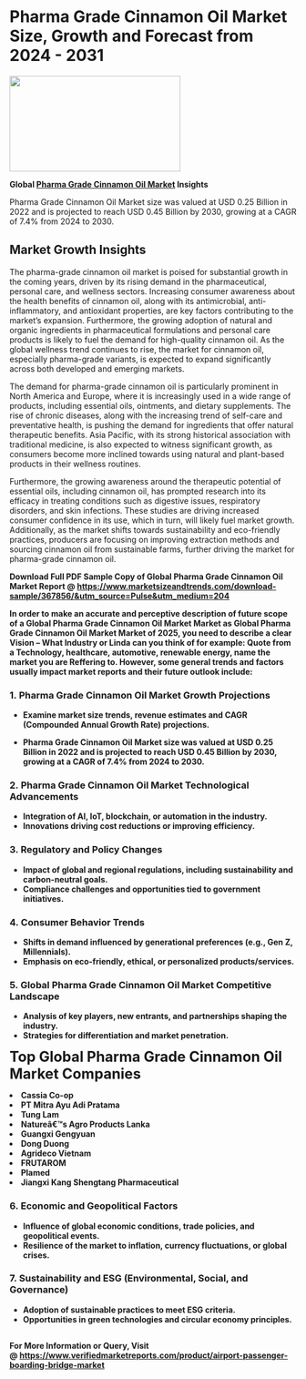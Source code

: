 <H1>Pharma Grade Cinnamon Oil Market Size, Growth and Forecast from 2024 - 2031</H1><img class="aligncenter size-medium wp-image-584254" src="https://thirdeyenews.in/wp-content/uploads/2024/09/Global-Market-Research-300x168.jpeg" alt="" width="300" height="168" /><p><strong>Global&nbsp;<a href="https://www.marketsizeandtrends.com/download-sample/367856/&amp;utm_source=Pulse&amp;utm_medium=204">Pharma Grade Cinnamon Oil Market</a> Insights</strong></p><p>Pharma Grade Cinnamon Oil Market size was valued at USD 0.25 Billion in 2022 and is projected to reach USD 0.45 Billion by 2030, growing at a CAGR of 7.4% from 2024 to 2030.</p><p><h2>Market Growth Insights</h2> <p>The pharma-grade cinnamon oil market is poised for substantial growth in the coming years, driven by its rising demand in the pharmaceutical, personal care, and wellness sectors. Increasing consumer awareness about the health benefits of cinnamon oil, along with its antimicrobial, anti-inflammatory, and antioxidant properties, are key factors contributing to the market’s expansion. Furthermore, the growing adoption of natural and organic ingredients in pharmaceutical formulations and personal care products is likely to fuel the demand for high-quality cinnamon oil. As the global wellness trend continues to rise, the market for cinnamon oil, especially pharma-grade variants, is expected to expand significantly across both developed and emerging markets.</p> <p><strong></strong></p> <p>The demand for pharma-grade cinnamon oil is particularly prominent in North America and Europe, where it is increasingly used in a wide range of products, including essential oils, ointments, and dietary supplements. The rise of chronic diseases, along with the increasing trend of self-care and preventative health, is pushing the demand for ingredients that offer natural therapeutic benefits. Asia Pacific, with its strong historical association with traditional medicine, is also expected to witness significant growth, as consumers become more inclined towards using natural and plant-based products in their wellness routines.</p> <p>Furthermore, the growing awareness around the therapeutic potential of essential oils, including cinnamon oil, has prompted research into its efficacy in treating conditions such as digestive issues, respiratory disorders, and skin infections. These studies are driving increased consumer confidence in its use, which in turn, will likely fuel market growth. Additionally, as the market shifts towards sustainability and eco-friendly practices, producers are focusing on improving extraction methods and sourcing cinnamon oil from sustainable farms, further driving the market for pharma-grade cinnamon oil.</p> <p><strong></p><p><span class=""><strong>Download Full PDF Sample Copy of Global Pharma Grade Cinnamon Oil Market Report</strong> @ <a href="https://www.marketsizeandtrends.com/download-sample/367856/&amp;utm_source=Pulse&amp;utm_medium=204" target="_blank">https://www.marketsizeandtrends.com/download-sample/367856/&amp;utm_source=Pulse&amp;utm_medium=204</a></span></p><p>In order to make an accurate and perceptive description of future scope of a Global&nbsp;Pharma Grade Cinnamon Oil Market Market as Global&nbsp;Pharma Grade Cinnamon Oil Market Market of 2025, you need to describe a clear Vision &ndash; What Industry or Linda can you think of for example: Quote from a Technology, healthcare, automotive, renewable energy, name the market you are Reffering to. However, some general trends and factors usually impact market reports and their future outlook include:</p><h3>1.&nbsp;<strong>Pharma Grade Cinnamon Oil Market Growth Projections</strong></h3><ul><li>Examine market size trends, revenue estimates and CAGR (Compounded Annual Growth Rate) projections.</li><li><p>Pharma Grade Cinnamon Oil Market size was valued at USD 0.25 Billion in 2022 and is projected to reach USD 0.45 Billion by 2030, growing at a CAGR of 7.4% from 2024 to 2030.</p></li></ul><h3>2.&nbsp;<strong>Pharma Grade Cinnamon Oil Market Technological Advancements</strong></h3><ul><li>Integration of AI, IoT, blockchain, or automation in the industry.</li><li>Innovations driving cost reductions or improving efficiency.</li></ul><h3>3.&nbsp;<strong>Regulatory and Policy Changes</strong></h3><ul><li>Impact of global and regional regulations, including sustainability and carbon-neutral goals.</li><li>Compliance challenges and opportunities tied to government initiatives.</li></ul><h3>4.&nbsp;<strong>Consumer Behavior Trends</strong></h3><ul><li>Shifts in demand influenced by generational preferences (e.g., Gen Z, Millennials).</li><li>Emphasis on eco-friendly, ethical, or personalized products/services.</li></ul><h3>5.&nbsp;<strong>Global Pharma Grade Cinnamon Oil Market Competitive Landscape</strong></h3><ul><li>Analysis of key players, new entrants, and partnerships shaping the industry.</li><li>Strategies for differentiation and market penetration.</li></ul><p data-pm-slice="1 1 []"><span style="color: inherit; font-family: inherit; font-size: 25px;">Top Global Pharma Grade Cinnamon Oil Market Companies</span></p><div class="" data-test-id=""><p><li>Cassia Co-op</li><li> PT Mitra Ayu Adi Pratama</li><li> Tung Lam</li><li> Natureâ€™s Agro Products Lanka</li><li> Guangxi Gengyuan</li><li> Dong Duong</li><li> Agrideco Vietnam</li><li> FRUTAROM</li><li> Plamed</li><li> Jiangxi Kang Shengtang Pharmaceutical</li></p></div><h3>6.&nbsp;<strong>Economic and Geopolitical Factors</strong></h3><ul><li>Influence of global economic conditions, trade policies, and geopolitical events.</li><li>Resilience of the market to inflation, currency fluctuations, or global crises.</li></ul><h3>7.&nbsp;<strong>Sustainability and ESG (Environmental, Social, and Governance)</strong></h3><ul><li>Adoption of sustainable practices to meet ESG criteria.</li><li>Opportunities in green technologies and circular economy principles.</li></ul><h2><strong style="font-size: 14px;">For More Information or Query, Visit @&nbsp;</strong><a style="background-color: #ffffff; font-size: 14px;" href="https://www.marketsizeandtrends.com/report/pharma-grade-cinnamon-oil-market/" target="_blank">https://www.verifiedmarketreports.com/product/airport-passenger-boarding-bridge-market</a></h2>
